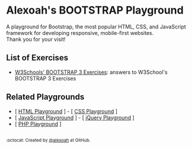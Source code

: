 # Alexoah's BOOTSTRAP Playground
A playground for Bootstrap, the most popular HTML, CSS, and JavaScript framework for developing responsive, mobile-first websites.  
Thank you for your visit!

## List of Exercises
* [W3Schools' BOOTSTRAP 3 Exercises](./W3School-BS3Exercises): answers to W3School's BOOTSTRAP 3 Exercises

## Related Playgrounds
* [ [HTML Playground](https://github.com/alexoah/HTMLPlayground) ] - [ [CSS Playground](https://github.com/alexoah/CSSPlayground) ] 
* [ [JavaScript Playground](https://github.com/alexoah/JSPlayground) ] - [ [jQuery Playground](https://github.com/alexoah/jQPlayground) ]
* [ [PHP Playground](https://github.com/alexoah/PHPPlayground) ] 

##
<sup>:octocat: Created by [@alexoah](http://github.com/alexoah) at GitHub.</sup>